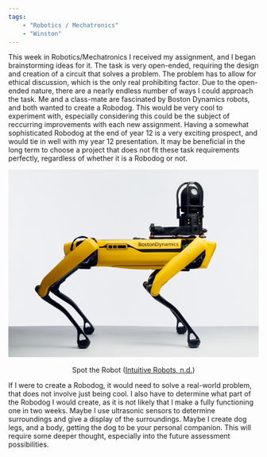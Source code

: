 ```yaml
---
tags: 
    - "Robotics / Mechatronics"
    - "Winston"
---
```

This week in Robotics/Mechatronics I received my assignment, and I began brainstorming ideas for it. The task is very open-ended, requiring the design and creation of a circuit that solves a problem. The problem has to allow for ethical discussion, which is the only real prohibiting factor. Due to the open-ended nature, there are a nearly endless number of ways I could approach the task. Me and a class-mate are fascinated by Boston Dynamics robots, and both wanted to create a Robodog. This would be very cool to experiment with, especially considering this could be the subject of reccurring improvements with each new assignment. Having a somewhat sophisticated Robodog at the end of year 12 is a very exciting prospect, and would tie in well with my year 12 presentation. It may be beneficial in the long term to choose a project that does not fit these task requirements perfectly, regardless of whether it is a Robodog or not.

<img src="/assets/Robodog/spot-cam.jpg" alt="Spot the Robot" style="margin: 0 auto; width 40%;">
<p style="text-align: center;" >Spot the Robot (<a href="https://www.intuitive-robots.com/spot-robot-payloads-and-accessories/spot-cam-plus-payload/">Intuitive Robots, n.d.</a>)</p>

If I were to create a Robodog, it would need to solve a real-world problem, that does not involve just being cool. I also have to determine what part of the Robodog I would create, as it is not likely that I make a fully functioning one in two weeks. Maybe I use ultrasonic sensors to determine surroundings and give a display of the surroundings. Maybe I create dog legs, and a body, getting the dog to be your personal companion. This will require some deeper thought, especially into the future assessment possibilities.